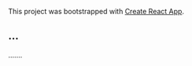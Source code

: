 This project was bootstrapped with [Create React App](https://github.com/facebook/create-react-app).

## ...

.......
